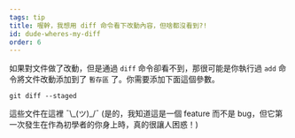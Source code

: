 ```yaml
---
tags: tip
title: 喔幹，我想用 diff 命令看下改動內容，但啥都沒看到?!
id: dude-wheres-my-diff
order: 6
---
```


如果對文件做了改動，但是通過 `diff` 命令卻看不到，那很可能是你執行過 `add` 命令將文件改動添加到了 `暫存區` 了。你需要添加下面這個參數。

```git
git diff --staged
```

這些文件在這裡 &macr;\\\_(ツ)\_/&macr; (是的，我知道這是一個 feature 而不是 bug，但它第一次發生在作為初學者的你身上時，真的很讓人困惑！)